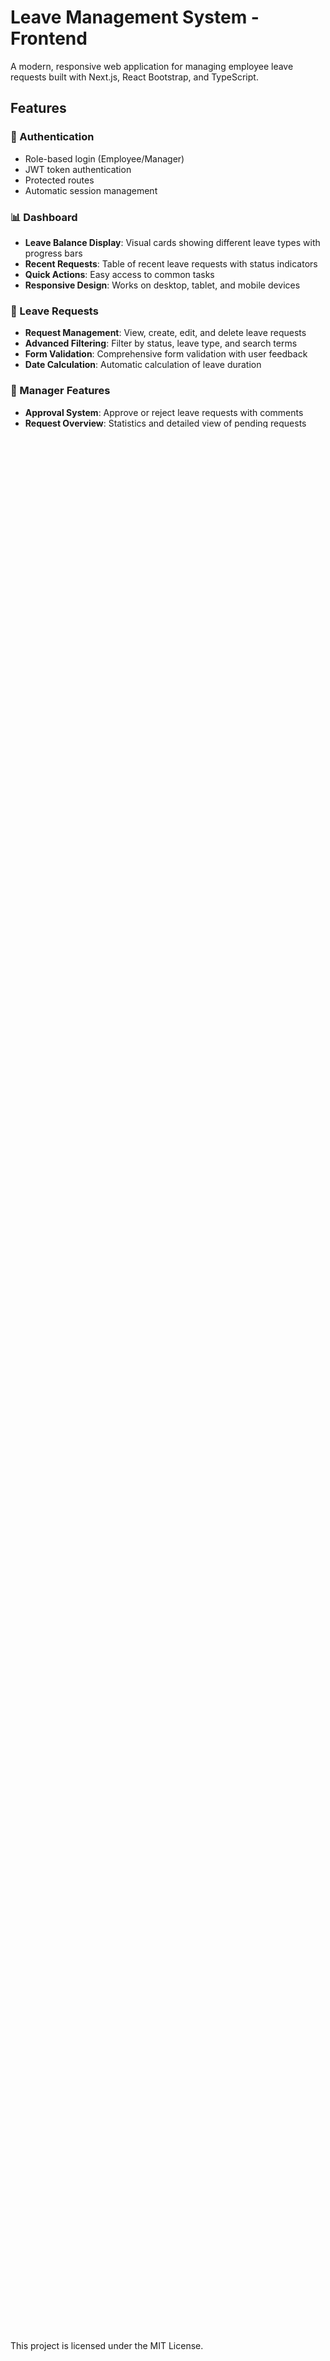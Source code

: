 # Leave Management System - Frontend

A modern, responsive web application for managing employee leave requests built with Next.js, React Bootstrap, and TypeScript.

## Features

### 🔐 Authentication
- Role-based login (Employee/Manager)
- JWT token authentication
- Protected routes
- Automatic session management

### 📊 Dashboard
- **Leave Balance Display**: Visual cards showing different leave types with progress bars
- **Recent Requests**: Table of recent leave requests with status indicators
- **Quick Actions**: Easy access to common tasks
- **Responsive Design**: Works on desktop, tablet, and mobile devices

### 📝 Leave Requests
- **Request Management**: View, create, edit, and delete leave requests
- **Advanced Filtering**: Filter by status, leave type, and search terms
- **Form Validation**: Comprehensive form validation with user feedback
- **Date Calculation**: Automatic calculation of leave duration

### 👔 Manager Features
- **Approval System**: Approve or reject leave requests with comments
- **Request Overview**: Statistics and detailed view of pending requests
- **Employee Information**: View employee details for each request
- **Bulk Actions**: Efficient management of multiple requests

## Technology Stack

- **Framework**: Next.js 15 with App Router
- **UI Library**: React Bootstrap 5
- **Styling**: Bootstrap 5 + Custom CSS
- **State Management**: Zustand with persistence
- **HTTP Client**: Axios with interceptors
- **TypeScript**: Full type safety
- **Authentication**: JWT tokens with localStorage

## Getting Started

### Prerequisites
- Node.js 18+ 
- npm or yarn
- Backend API running (see backend README)

### Installation

1. Install dependencies:
```bash
npm install
```

2. Set up environment variables:
```bash
# Create .env.local file
NEXT_PUBLIC_API_URL=http://localhost:3000
```

3. Start the development server:
```bash
npm run dev
```

4. Open [http://localhost:3001](http://localhost:3001) in your browser.

## Project Structure

```
src/
├── app/                    # Next.js App Router pages
│   ├── dashboard/         # Dashboard page
│   ├── leave-requests/    # Leave requests pages
│   ├── login/            # Login page
│   └── manager/          # Manager-specific pages
├── components/           # Reusable React components
├── services/            # API services and utilities
├── store/               # Zustand state management
└── middleware.ts        # Next.js middleware for auth
```

## Key Components

### Layout Component
- Navigation bar with user info and logout
- Role-based menu items
- Responsive design

### Authentication Store
- User state management
- Token persistence
- Login/logout functionality

### API Service
- Centralized API calls
- Request/response interceptors
- Error handling
- TypeScript interfaces

## Demo Credentials

### Employee Account
- Email: `employee@example.com`
- Password: `12345678`

### Manager Account
- Email: `manager@example.com`
- Password: `12345678`

## Features in Detail

### Leave Types Supported
- 🏖️ Annual Leave
- 🏥 Sick Leave
- 👤 Personal Leave
- 🤱 Maternity Leave
- 👨‍👶 Paternity Leave

### Status Management
- ⏳ Pending
- ✅ Approved
- ❌ Rejected

### Responsive Design
- Mobile-first approach
- Bootstrap grid system
- Touch-friendly interfaces
- Optimized for all screen sizes

## API Integration

The frontend communicates with the backend API through the following endpoints:

- `POST /auth/login` - User authentication
- `GET /leave-requests` - Fetch all leave requests
- `POST /leave-requests` - Create new leave request
- `PATCH /leave-requests/:id` - Update leave request (approve/reject)
- `DELETE /leave-requests/:id` - Delete leave request
- `GET /leave-balances/user/:userId` - Get user's leave balance

## Development

### Available Scripts

- `npm run dev` - Start development server
- `npm run build` - Build for production
- `npm run start` - Start production server
- `npm run lint` - Run ESLint

### Code Style

- TypeScript strict mode enabled
- ESLint configuration for code quality
- Consistent component structure
- Proper error handling

## Deployment

The application can be deployed to various platforms:

### Vercel (Recommended)
1. Connect your GitHub repository
2. Set environment variables
3. Deploy automatically on push

### Docker
```bash
# Build the image
docker build -t leave-management-frontend .

# Run the container
docker run -p 3001:3000 leave-management-frontend
```

## Contributing

1. Fork the repository
2. Create a feature branch
3. Make your changes
4. Add tests if applicable
5. Submit a pull request

## License

This project is licensed under the MIT License.
